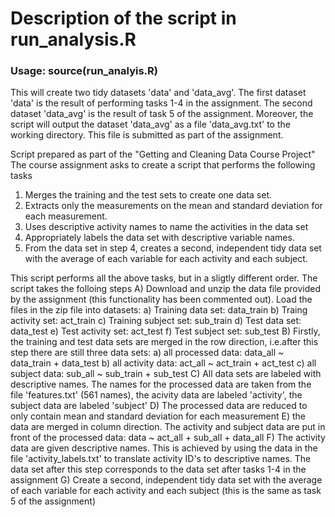 # Description of the script in run_analysis.R 

### Usage: source(run_analyis.R) 
This will create two tidy datasets 'data' and 'data_avg'. The first dataset
'data' is the result of performing tasks 1-4 in the assignment. The second
dataset 'data_avg' is the result of task 5 of the assignment. Moreover, the
script will output the dataset 'data_avg' as a file 'data_avg.txt' to the
working directory. This file is submitted as part of the assignment. 



Script prepared as part of the "Getting and Cleaning Data Course Project"
The course assignment asks to create a script that performs the following tasks
  1) Merges the training and the test sets to create one data set.
  2) Extracts only the measurements on the mean and standard deviation for 
     each measurement.
  3) Uses descriptive activity names to name the activities in the data set
  4) Appropriately labels the data set with descriptive variable names.
  5) From the data set in step 4, creates a second, independent 
     tidy data set with the average of each variable for each activity and
     each subject. 
     
This script performs all the above tasks, but in a sligtly different order.
The script takes the folloing steps
  A) Download and unzip the data file provided by the assignment (this 
     functionality has been commented out). Load the files in the zip file
     into datasets:
        a) Training data set:    data_train
        b) Traing activity set:  act_train
        c) Training subject set: sub_train
        d) Test data set:        data_test
        e) Test activity set:    act_test
        f) Test subject set:     sub_test
  B) Firstly, the training and test data sets are merged in the row direction,
     i.e.after this step there are still three data sets:
        a) all processed data: data_all ~ data_train + data_test
        b) all activity data:  act_all  ~ act_train  + act_test
        c) all subject data:   sub_all  ~ sub_train  + sub_test
  C) All data sets are labeled with descriptive names. The names for the
     processed data are taken from the file 'features.txt' (561 names),
     the acivity data are labeled 'activity', the subject data are labeled 'subject'
  D) The processed data are reduced to only contain mean and standard
     deviation for each measurement
  E) the data are merged in column direction. The activity and subject data
     are put in front of the processed data: data ~ act_all + sub_all + data_all
  F) The activity data are given descriptive names. This is achieved by using
     the data in the file 'activity_labels.txt' to translate activity ID's to
     descriptive names.
     The data set after this step corresponds to the data set after tasks 1-4
     in the assignment
  G) Create a second, independent tidy data set with the average of each variable
     for each activity and each subject (this is the same as task 5 of the
     assignment)

